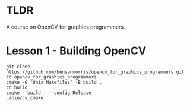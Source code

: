 # TLDR

A course on OpenCV for graphics programmers.

# Lesson 1 - Building OpenCV

```
git clone https://github.com/bensanmorris/opencv_for_graphics_programmers.git
cd opencv_for_graphics_programmers
cmake -G "Unix Makefiles" -B build .
cd build
cmake --build . --config Release
./bin/cv_cmake
```
